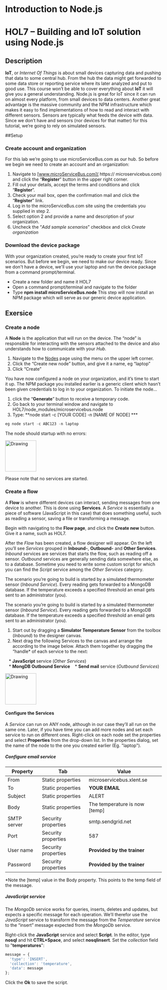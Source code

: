 # Introduction to Node.js
# HOL7 – Building and IoT solution using Node.js
## Description
**IoT**, or *Internet Of Things* is about small devices capturing data and pushing that data to some central hub. From the hub the data might get forwarded to some data store or reporting service where its later analyzed and put to good use. This course won’t be able to cover everything about **IoT** it will give you a general understanding.
Node.js is great for IoT since it can run on almost every platform, from small devices to data centers. Another great advantage is the massive community and the NPM infrastructure which makes it easy to find implementations of how to read and interact with different sensors. Sensors are typically what feeds the device with data. 
Since we don’t have and sensors (nor devices for that matter) for this tutorial, we’re going to rely on simulated sensors.

##Setup
### Create account and organization
For this lab we’re going to use microServiceBus.com as our hub. So before we begin we need to create an account and an organization:

1. Navigate to [www.microServiceBus.com]( https:// microservicebus.com) and click the “**Register**” button in the upper right corner. 
2. Fill out your details, accept the terms and conditions and click “**Register**”. 
3. Check your mail box, open the confirmation mail and click the “**Register**” link. 
4. Log in to the microServiceBus.com site using the credentials you supplied in step 2. 
5. Select option 2 and provide a name and description of your organization. 
6. Uncheck the “*Add sample scenarios*” checkbox and click *Create organization* 

### Download the device package
With your organization created, you’re ready to create your first IoT scenarios. But before we begin, we need to make our device ready. Since we don't have a device, we'll use your laptop and run the device package from a command prompt/terminal. 
* Create a new folder and name it HOL7
* Open a command prompt/terminal and navigate to the folder
* Type **npm install microServiceBus.node**
This step will now install an NPM package which will serve as our generic device application.

## Exersice

### Create a node
A **Node** is the application that will run on the device. The “node” is responsible for interacting with the sensors attached to the device and also understands how to communicate with your *Hub*.

1. Navigate to the [Nodes]( https://www.microservicebus.com/Nodes) page using the menu on the upper left corner.
2. Click the “Create new node” button, and give it a name, eg “laptop”
3. Click “Create”

You have now configured a node on your organization, and it’s time to start it up. The NPM package you installed earlier is a generic client which hasn’t been given credentials to log in to your organization. To initiate the node…

1. click the “**Generate**” button to receive a temporary code.
2. Go back to your terminal window and navigate to HOL7/node_modules/microservicebus.node
3. Type: **node start -c [YOUR CODE] -n [NAME OF NODE] ***
```js
eg node start -c ABC123 -n laptop
```

The node should startup with no errors:

<img src="http://microservicebus.blob.core.windows.net/sample/hol7_node.jpg" alt="Drawing" style="height: 100px;"/>

Please note that no services are started.

### Create a flow
A **Flow** is where different devices can interact, sending messages from one device to another. This is done using **Services**. A *Service* is essentially a piece of software (JavaScript in this case) that does something useful, such as reading a sensor, saving a file or transforming a message. 

Begin with navigating to the **Flow page**, and click the **Create new** button. Give it a name, such as HOL7.

After the *Flow* has been created, a flow designer will appear. On the left you’ll see *Services* grouped in **Inbound-**, **Outbound-** and **Other Services**. *Inbound* services are services that starts the flow, such as reading off a sensor. *Outbound* services are generally sending data somewhere else, as to a database. Sometime you need to write some custom script for which you can find the *Script* service among the *Other Services* category.

The scenario you’re going to build is started by a simulated thermometer sensor (*Inbound Service*). Every reading gets forwarded to a MongoDB database. If the temperature exceeds a specified threshold an email gets sent to an administrator (you).

The scenario you’re going to build is started by a simulated thermometer sensor (*Inbound Service*). Every reading gets forwarded to a MongoDB database. If the temperature exceeds a specified threshold an email gets sent to an administrator (you).

1. Start out by dragging a **Simulator Temperature Sensor** from the toolbox (*Inbound*) to the designer canvas.
2. Next drag the following Services to the canvas and arrange the according to the image below. Attach them together by dragging the “handle* of each service to the next: 

&nbsp;&nbsp; * **JavaScript** service (*Other Services*)  
&nbsp;&nbsp; * **MongDB Outbound Service**
&nbsp;&nbsp; * **Send mail** service (*Outbound Services*)  

<img src="https://microservicebus.blob.core.windows.net/sample/hol7_flow.jpg" alt="Drawing" style="height: 100px;"/>

#### Configure the Services
A *Service* can run on ANY node, although in our case they’ll all run on the same one. Later, if you have time you can add more nodes and set each service to run on different ones. 
Right-click on each node set the properties and select **Properties** from the drop-down list. In the properties dialog, set the name of the node to the one you created earlier (Eg. "laptop").

##### Configure email service
Property | Tab | Value
------------- | ------------- | -------------
From | Static properties | microservicebus.xlent.se 
To | Static properties | **YOUR EMAIL** 
Subject | Static properties | ALERT 
Body | Static properties | The temperature is now [temp]
SMTP server | Security properties | smtp.sendgrid.net
Port | Security properties | 587
User name | Security properties | **Provided by the trainer**
Password | Security properties | **Provided by the trainer**

*Note the [temp] value in the Body property. This points to the temp field of the message.

##### JavaScript service
The *MongoDb* service works for queries, inserts, deletes and updates, but expects a specific message for each operation. We’ll therefor use the *JavaScript* service to transform the message from the *Temperature* service to the “insert” message expected from the *MongoDb* service.

Right-click the **JavaScript** service and select **Script**. In the editor, type **nosql** and hit **CTRL+Space**, and select **nosqlinsert**. Set the *collection* field to "**temperatures**":
```js
message = {
  'type': 'INSERT',
  'collection': 'temperature',
  'data': message
};
```

Click the **Ok** to save the script.
